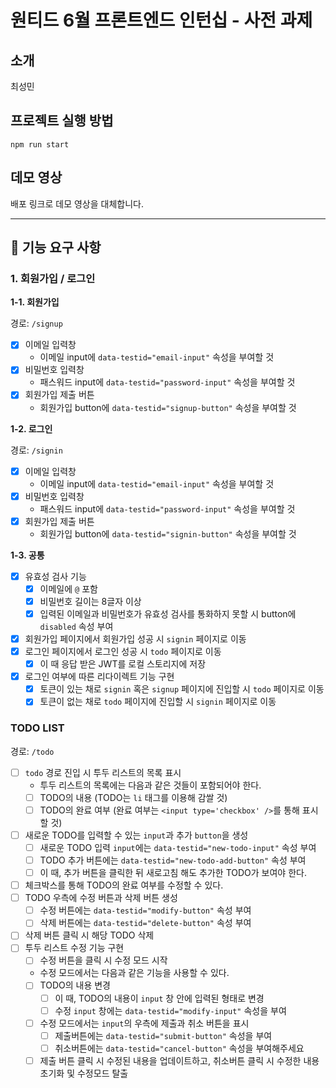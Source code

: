 # 원티드 6월 프론트엔드 인턴십 - 사전 과제

## 소개

최성민

## 프로젝트 실행 방법

`npm run start`

## 데모 영상

배포 링크로 데모 영상을 대체합니다.

---

## 🚀 기능 요구 사항

### 1. 회원가입 / 로그인

**1-1. 회원가입**

경로: `/signup`

- [x] 이메일 입력창
  - 이메일 input에 `data-testid="email-input"` 속성을 부여할 것
- [x] 비밀번호 입력창
  - 패스워드 input에 `data-testid="password-input"` 속성을 부여할 것
- [x] 회원가입 제출 버튼
  - 회원가입 button에 `data-testid="signup-button"` 속성을 부여할 것

**1-2. 로그인**

경로: `/signin`

- [x] 이메일 입력창
  - 이메일 input에 `data-testid="email-input"` 속성을 부여할 것
- [x] 비밀번호 입력창
  - 패스워드 input에 `data-testid="password-input"` 속성을 부여할 것
- [x] 회원가입 제출 버튼
  - 회원가입 button에 `data-testid="signin-button"` 속성을 부여할 것

**1-3. 공통**

- [x] 유효성 검사 기능
  - [x] 이메일에 `@` 포함
  - [x] 비밀번호 길이는 8글자 이상
  - [x] 입력된 이메일과 비밀번호가 유효성 검사를 통화하지 못할 시 button에 `disabled` 속성 부여
- [x] 회원가입 페이지에서 회원가입 성공 시 `signin` 페이지로 이동
- [x] 로그인 페이지에서 로그인 성공 시 `todo` 페이지로 이동
  - [x] 이 때 응답 받은 JWT를 로컬 스토리지에 저장
- [x] 로그인 여부에 따른 리다이렉트 기능 구현
  - [x] 토큰이 있는 채로 `signin` 혹은 `signup` 페이지에 진입할 시 `todo` 페이지로 이동
  - [x] 토큰이 없는 채로 `todo` 페이지에 진입할 시 `signin` 페이지로 이동

### TODO LIST

경로: `/todo`

- [ ] `todo` 경로 진입 시 투두 리스트의 목록 표시
  - 투두 리스트의 목록에는 다음과 같은 것들이 포함되어야 한다.
  - [ ] TODO의 내용 (TODO는 `li` 태그를 이용해 감쌀 것)
  - [ ] TODO의 완료 여부 (완료 여부는 `<input type='checkbox' />`를 통해 표시할 것)
- [ ] 새로운 TODO를 입력할 수 있는 `input`과 추가 `button`을 생성
  - [ ] 새로운 TODO 입력 `input`에는 `data-testid="new-todo-input"` 속성 부여
  - [ ] TODO 추가 버튼에는 `data-testid="new-todo-add-button"` 속성 부여
  - [ ] 이 때, 추가 버튼을 클릭한 뒤 새로고침 해도 추가한 TODO가 보여야 한다.
- [ ] 체크박스를 통해 TODO의 완료 여부를 수정할 수 있다.
- [ ] TODO 우측에 수정 버튼과 삭제 버튼 생성
  - [ ] 수정 버튼에는 `data-testid="modify-button"` 속성 부여
  - [ ] 삭제 버튼에는 `data-testid="delete-button"` 속성 부여
- [ ] 삭제 버튼 클릭 시 해당 TODO 삭제
- [ ] 투두 리스트 수정 기능 구현
  - [ ] 수정 버튼을 클릭 시 수정 모드 시작
  - 수정 모드에서는 다음과 같은 기능을 사용할 수 있다.
  - [ ] TODO의 내용 변경
    - [ ] 이 때, TODO의 내용이 `input` 창 안에 입력된 형태로 변경
    - [ ] 수정 `input` 창에는 `data-testid="modify-input"` 속성을 부여
  - [ ] 수정 모드에서는 `input`의 우측에 제출과 취소 버튼을 표시
    - [ ] 제출버튼에는 `data-testid="submit-button"` 속성을 부여
    - [ ] 취소버튼에는 `data-testid="cancel-button"` 속성을 부여해주세요
  - [ ] 제출 버튼 클릭 시 수정된 내용을 업데이트하고, 취소버튼 클릭 시 수정한 내용 초기화 및 수정모드 탈출
